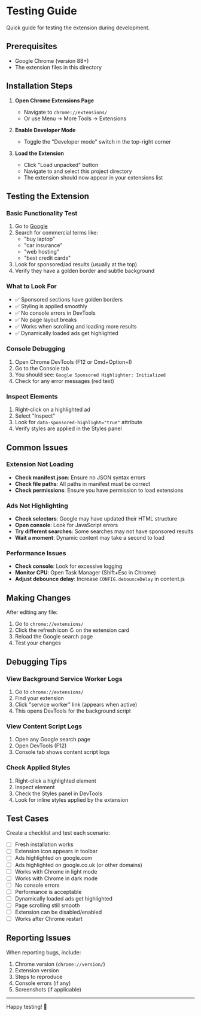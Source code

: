 # Testing Guide

Quick guide for testing the extension during development.

## Prerequisites

- Google Chrome (version 88+)
- The extension files in this directory

## Installation Steps

1. **Open Chrome Extensions Page**
   - Navigate to `chrome://extensions/`
   - Or use Menu → More Tools → Extensions

2. **Enable Developer Mode**
   - Toggle the "Developer mode" switch in the top-right corner

3. **Load the Extension**
   - Click "Load unpacked" button
   - Navigate to and select this project directory
   - The extension should now appear in your extensions list

## Testing the Extension

### Basic Functionality Test

1. Go to [Google](https://www.google.com)
2. Search for commercial terms like:
   - "buy laptop"
   - "car insurance"
   - "web hosting"
   - "best credit cards"
3. Look for sponsored/ad results (usually at the top)
4. Verify they have a golden border and subtle background

### What to Look For

- ✅ Sponsored sections have golden borders
- ✅ Styling is applied smoothly
- ✅ No console errors in DevTools
- ✅ No page layout breaks
- ✅ Works when scrolling and loading more results
- ✅ Dynamically loaded ads get highlighted

### Console Debugging

1. Open Chrome DevTools (F12 or Cmd+Option+I)
2. Go to the Console tab
3. You should see: `Google Sponsored Highlighter: Initialized`
4. Check for any error messages (red text)

### Inspect Elements

1. Right-click on a highlighted ad
2. Select "Inspect"
3. Look for `data-sponsored-highlight="true"` attribute
4. Verify styles are applied in the Styles panel

## Common Issues

### Extension Not Loading

- **Check manifest.json**: Ensure no JSON syntax errors
- **Check file paths**: All paths in manifest must be correct
- **Check permissions**: Ensure you have permission to load extensions

### Ads Not Highlighting

- **Check selectors**: Google may have updated their HTML structure
- **Open console**: Look for JavaScript errors
- **Try different searches**: Some searches may not have sponsored results
- **Wait a moment**: Dynamic content may take a second to load

### Performance Issues

- **Check console**: Look for excessive logging
- **Monitor CPU**: Open Task Manager (Shift+Esc in Chrome)
- **Adjust debounce delay**: Increase `CONFIG.debounceDelay` in content.js

## Making Changes

After editing any file:

1. Go to `chrome://extensions/`
2. Click the refresh icon ↻ on the extension card
3. Reload the Google search page
4. Test your changes

## Debugging Tips

### View Background Service Worker Logs

1. Go to `chrome://extensions/`
2. Find your extension
3. Click "service worker" link (appears when active)
4. This opens DevTools for the background script

### View Content Script Logs

1. Open any Google search page
2. Open DevTools (F12)
3. Console tab shows content script logs

### Check Applied Styles

1. Right-click a highlighted element
2. Inspect element
3. Check the Styles panel in DevTools
4. Look for inline styles applied by the extension

## Test Cases

Create a checklist and test each scenario:

- [ ] Fresh installation works
- [ ] Extension icon appears in toolbar
- [ ] Ads highlighted on google.com
- [ ] Ads highlighted on google.co.uk (or other domains)
- [ ] Works with Chrome in light mode
- [ ] Works with Chrome in dark mode
- [ ] No console errors
- [ ] Performance is acceptable
- [ ] Dynamically loaded ads get highlighted
- [ ] Page scrolling still smooth
- [ ] Extension can be disabled/enabled
- [ ] Works after Chrome restart

## Reporting Issues

When reporting bugs, include:

1. Chrome version (`chrome://version/`)
2. Extension version
3. Steps to reproduce
4. Console errors (if any)
5. Screenshots (if applicable)

---

Happy testing! 🧪
